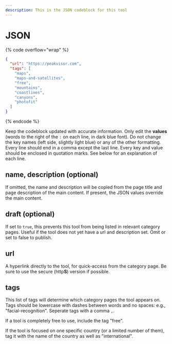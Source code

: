 ```yaml
---
description: This is the JSON codeblock for this tool
---
```


# JSON

{% code overflow="wrap" %}
```json
{
  "url": "https://peakvisor.com",
  "tags": [
    "maps",
    "maps-and-satellites",
    "free",
    "mountains",
    "coastlines",
    "canyons",
    "photofit"
  ]
}
```
{% endcode %}

Keep the codeblock updated with accurate information. Only edit the **values** (words to the right of the `:` on each line, in dark blue font). Do not change the key names (left side, slightly light blue) or any of the other formatting. Every line should end in a comma except the last line. Every key and value should be enclosed in quotation marks. See below for an explanation of each line.&#x20;

## name, description (optional)

If omitted, the name and description will be copied from the page title and page description of the main content. If present, the JSON values override the main content.

## draft (optional)

If set to `true`, this prevents this tool from being listed in relevant category pages. Useful if the tool does not yet have a url and description set. Omit or set to false to publish.

## url

A hyperlink directly to the tool, for quick-access from the category page. Be sure to use the secure (http**S**) version if possible.

## tags

This list of tags will determine which category pages the tool appears on. Tags should be lowercase with dashes between words and no spaces: e.g., "facial-recognition". Seperate tags with a comma `,`.

If a tool is completely free to use, include the tag "free".

If the tool is focused on one specific country (or a limited number of them), tag it with the name of the country as well as "international".

